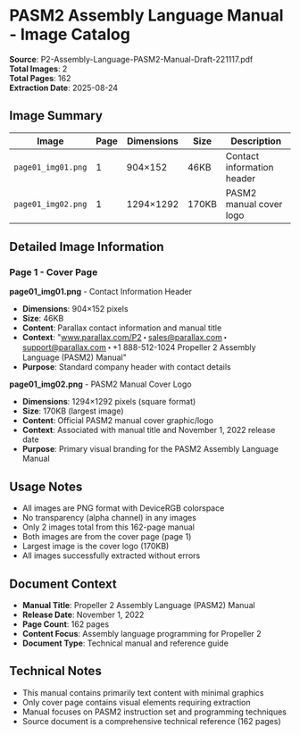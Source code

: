 # PASM2 Assembly Language Manual - Image Catalog

**Source**: P2-Assembly-Language-PASM2-Manual-Draft-221117.pdf  
**Total Images**: 2  
**Total Pages**: 162  
**Extraction Date**: 2025-08-24  

## Image Summary

| Image | Page | Dimensions | Size | Description |
|-------|------|------------|------|-------------|
| `page01_img01.png` | 1 | 904×152 | 46KB | Contact information header |
| `page01_img02.png` | 1 | 1294×1292 | 170KB | PASM2 manual cover logo |

## Detailed Image Information

### Page 1 - Cover Page

**page01_img01.png** - Contact Information Header
- **Dimensions**: 904×152 pixels
- **Size**: 46KB
- **Content**: Parallax contact information and manual title
- **Context**: "www.parallax.com/P2 ⬝ sales@parallax.com ⬝ support@parallax.com ⬝ +1 888-512-1024 Propeller 2 Assembly Language (PASM2) Manual"
- **Purpose**: Standard company header with contact details

**page01_img02.png** - PASM2 Manual Cover Logo
- **Dimensions**: 1294×1292 pixels (square format)
- **Size**: 170KB (largest image)
- **Content**: Official PASM2 manual cover graphic/logo
- **Context**: Associated with manual title and November 1, 2022 release date
- **Purpose**: Primary visual branding for the PASM2 Assembly Language Manual

## Usage Notes

- All images are PNG format with DeviceRGB colorspace
- No transparency (alpha channel) in any images
- Only 2 images total from this 162-page manual
- Both images are from the cover page (page 1)
- Largest image is the cover logo (170KB)
- All images successfully extracted without errors

## Document Context

- **Manual Title**: Propeller 2 Assembly Language (PASM2) Manual
- **Release Date**: November 1, 2022
- **Page Count**: 162 pages
- **Content Focus**: Assembly language programming for Propeller 2
- **Document Type**: Technical manual and reference guide

## Technical Notes

- This manual contains primarily text content with minimal graphics
- Only cover page contains visual elements requiring extraction
- Manual focuses on PASM2 instruction set and programming techniques
- Source document is a comprehensive technical reference (162 pages)
